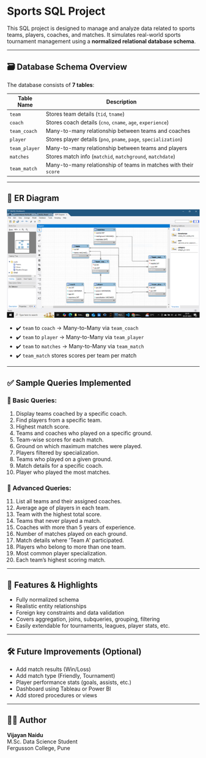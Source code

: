 # Sports SQL Project

This SQL project is designed to manage and analyze data related to sports teams, players, coaches, and matches. It simulates real-world sports tournament management using a **normalized relational database schema**.

---

## 🗃️ Database Schema Overview

The database consists of **7 tables**:

| Table Name     | Description |
|----------------|-------------|
| `team`         | Stores team details (`tid`, `tname`) |
| `coach`        | Stores coach details (`cno`, `cname`, `age`, `experience`) |
| `team_coach`   | Many-to-many relationship between teams and coaches |
| `player`       | Stores player details (`pno`, `pname`, `page`, `specialization`) |
| `team_player`  | Many-to-many relationship between teams and players |
| `matches`      | Stores match info (`matchid`, `matchground`, `matchdate`) |
| `team_match`   | Many-to-many relationship of teams in matches with their `score` |

---

## 🧠 ER Diagram

![ER Diagram](https://github.com/vj220803/Sports_SQL/blob/main/er%20of%20sports.PNG)

- ✔️ `team` to `coach` → Many-to-Many via `team_coach`
- ✔️ `team` to `player` → Many-to-Many via `team_player`
- ✔️ `team` to `matches` → Many-to-Many via `team_match`
- ✔️ `team_match` stores scores per team per match

---

## ✅ Sample Queries Implemented

### 🔹 Basic Queries:
1. Display teams coached by a specific coach.
2. Find players from a specific team.
3. Highest match score.
4. Teams and coaches who played on a specific ground.
5. Team-wise scores for each match.
6. Ground on which maximum matches were played.
7. Players filtered by specialization.
8. Teams who played on a given ground.
9. Match details for a specific coach.
10. Player who played the most matches.

### 🔹 Advanced Queries:
11. List all teams and their assigned coaches.
12. Average age of players in each team.
13. Team with the highest total score.
14. Teams that never played a match.
15. Coaches with more than 5 years of experience.
16. Number of matches played on each ground.
17. Match details where 'Team A' participated.
18. Players who belong to more than one team.
19. Most common player specialization.
20. Each team’s highest scoring match.

---

## 🚀 Features & Highlights

- Fully normalized schema
- Realistic entity relationships
- Foreign key constraints and data validation
- Covers aggregation, joins, subqueries, grouping, filtering
- Easily extendable for tournaments, leagues, player stats, etc.

---

## 🛠️ Future Improvements (Optional)

- Add match results (Win/Loss)
- Add match type (Friendly, Tournament)
- Player performance stats (goals, assists, etc.)
- Dashboard using Tableau or Power BI
- Add stored procedures or views

---

## 👩‍💻 Author

**Vijayan Naidu**  
M.Sc. Data Science Student  
Fergusson College, Pune  
